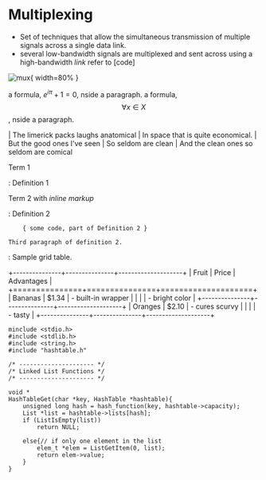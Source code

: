 # Multiplexing

- Set of techniques that allow the simultaneous transmission of multiple 
signals across a single data link.
- several low-bandwidth signals are multiplexed and sent across using a
high-bandwidth *link* refer to [code]


![mux](img/6.1.png){ width=80% }


a formula, ${e}^{i\pi }+1=0$,     nside a paragraph.
a formula, $$\forall x \in X$$,     nside a paragraph.

| The limerick packs laughs anatomical
| In space that is quite economical.
|    But the good ones I've seen
|    So seldom are clean
| And the clean ones so seldom are comical



Term 1

:   Definition 1

Term 2 with *inline markup*

:   Definition 2

        { some code, part of Definition 2 }

    Third paragraph of definition 2.


: Sample grid table.

+---------------+---------------+--------------------+
| Fruit         | Price         | Advantages         |
+===============+===============+====================+
| Bananas       | $1.34         | - built-in wrapper |
|               |               | - bright color     |
+---------------+---------------+--------------------+
| Oranges       | $2.10         | - cures scurvy     |
|               |               | - tasty            |
+---------------+---------------+--------------------+


``` {#code .c .numberLines}
minclude <stdio.h>
#include <stdlib.h>
#include <string.h>
#include "hashtable.h"

/* --------------------- */
/* Linked List Functions */
/* --------------------- */

void *
HashTableGet(char *key, HashTable *hashtable){
    unsigned long hash = hash_function(key, hashtable->capacity);
    List *list = hashtable->lists[hash];
    if (ListIsEmpty(list))
        return NULL;

    else{// if only one element in the list
        elem_t *elem = ListGetItem(0, list);
        return elem->value;
    }
}
```
